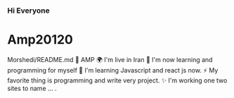 ### Hi Everyone
# Amp20120
Morshedi/README.md
💫 AMP
🌍  I'm live in Iran
🚀  I'm now learning and programming for myself
🧠  I'm learning Javascript and react js now.
⚡  My favorite thing is programming and write very project.
✨  I'm working one two sites to name ... .
